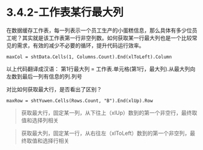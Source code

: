 # 3.4.2-工作表某行最大列

在数据缓存工作表，每一列表示一个员工生产的小蛋糕信息，那么具体有多少位员工呢？其实就是该工作表第一行非空列数。如何获取某一行最大列也是一个比较常见的需求，有效的减少不必要的循环，提升代码运行效率。

```{code-block} 
maxCol = shtData.Cells(1, Columns.Count).End(xlToLeft).Column
```

以上代码翻译成汉语：
第1行最大列 = 工作表.单元格(第1行，最大列).从最大列向左数到最后一列有信息的列.列号

对比如何获取最大行，是否看出了区别？

```{code-block} 
maxRow = shtYuwen.Cells(Rows.Count, "B").End(xlUp).Row
```

> 获取最大行，固定某一列，从下往上（xlUp）数到的第一个非空行，最终取值和选择列相关

> 获取最大列，固定某一行，从右往左（xlToLeft）数到的第一个非空列，最终取值和选择行相关
